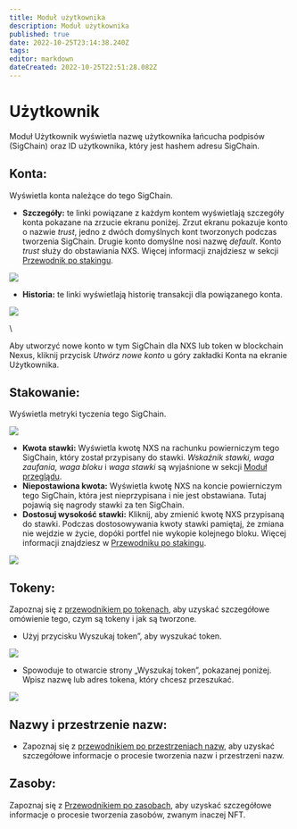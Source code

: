 ```yaml
---
title: Moduł użytkownika
description: Moduł użytkownika
published: true
date: 2022-10-25T23:14:38.240Z
tags: 
editor: markdown
dateCreated: 2022-10-25T22:51:28.082Z
---
```


# Użytkownik

Moduł Użytkownik wyświetla nazwę użytkownika łańcucha podpisów (SigChain) oraz ID użytkownika, który jest hashem adresu SigChain.

## **Konta:**&#x20;

Wyświetla konta należące do tego SigChain.

* **Szczegóły:** te linki powiązane z każdym kontem wyświetlają szczegóły konta pokazane na zrzucie ekranu poniżej. Zrzut ekranu pokazuje konto o nazwie _trust_, jedno z dwóch domyślnych kont tworzonych podczas tworzenia SigChain. Drugie konto domyślne nosi nazwę _default_. Konto _trust_ służy do obstawiania NXS. Więcej informacji znajdziesz w sekcji [Przewodnik po stakingu](https://nexus.io/ResourceHub/staking-guide).

![](https://nexus.io/ResourceHub/images/guide/user2.png)

* **Historia:** te linki wyświetlają historię transakcji dla powiązanego konta.

![](https://nexus.io/ResourceHub/images/guide/user1.png)

\


Aby utworzyć nowe konto w tym SigChain dla NXS lub token w blockchain Nexus, kliknij przycisk _Utwórz nowe konto_ u góry zakładki Konta na ekranie Użytkownika.

## **Stakowanie:**&#x20;

Wyświetla metryki tyczenia tego SigChain.

![](https://nexus.io/ResourceHub/images/guide/user3.png)

* **Kwota stawki:** Wyświetla kwotę NXS na rachunku powierniczym tego SigChain, który został przypisany do stawki. _Wskaźnik stawki, waga zaufania, waga bloku_ i _waga stawki_ są wyjaśnione w sekcji [Moduł przeglądu](https://nexus.io/ResourceHub/wallet-guide#overview).
* **Niepostawiona kwota:** Wyświetla kwotę NXS na koncie powierniczym tego SigChain, która jest nieprzypisana i nie jest obstawiana. Tutaj pojawią się nagrody stawki za ten SigChain.
* **Dostosuj wysokość stawki:** Kliknij, aby zmienić kwotę NXS przypisaną do stawki. Podczas dostosowywania kwoty stawki pamiętaj, że zmiana nie wejdzie w życie, dopóki portfel nie wykopie kolejnego bloku. Więcej informacji znajdziesz w [Przewodniku po stakingu](https://nexus.io/ResourceHub/staking-guide).

![](https://nexus.io/ResourceHub/images/guide/user4.png)

## **Tokeny:**&#x20;

Zapoznaj się z [przewodnikiem po tokenach](https://nexus.io/ResourceHub/tokens), aby uzyskać szczegółowe omówienie tego, czym są tokeny i jak są tworzone.

* Użyj przycisku Wyszukaj token”, aby wyszukać token.

![](https://nexus.io/ResourceHub/images/guide/user5.png)

* Spowoduje to otwarcie strony „Wyszukaj token”, pokazanej poniżej. Wpisz nazwę lub adres tokena, który chcesz przeszukać.

![](https://nexus.io/ResourceHub/images/guide/user6.png)

## **Nazwy i przestrzenie nazw:**&#x20;

* Zapoznaj się z [przewodnikiem po przestrzeniach nazw](https://nexus.io/ResourceHub/namespaces), aby uzyskać szczegółowe informacje o procesie tworzenia nazw i przestrzeni nazw.

## **Zasoby:**&#x20;

Zapoznaj się z [Przewodnikiem po zasobach](https://nexus.io/ResourceHub/assets), aby uzyskać szczegółowe informacje o procesie tworzenia zasobów, zwanym inaczej NFT.